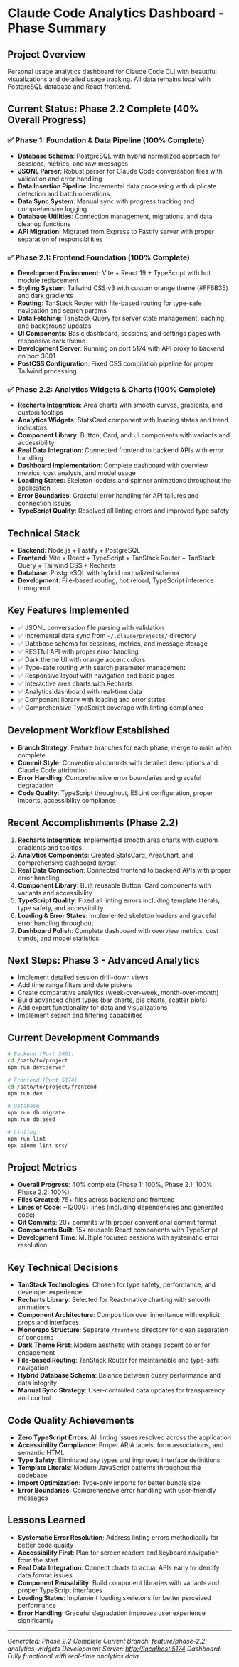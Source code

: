 # Claude Code Analytics Dashboard - Phase Summary

## Project Overview

Personal usage analytics dashboard for Claude Code CLI with beautiful visualizations and detailed usage tracking. All data remains local with PostgreSQL database and React frontend.

## Current Status: Phase 2.2 Complete (40% Overall Progress)

### ✅ Phase 1: Foundation & Data Pipeline (100% Complete)

- **Database Schema**: PostgreSQL with hybrid normalized approach for sessions, metrics, and raw messages
- **JSONL Parser**: Robust parser for Claude Code conversation files with validation and error handling
- **Data Insertion Pipeline**: Incremental data processing with duplicate detection and batch operations
- **Data Sync System**: Manual sync with progress tracking and comprehensive logging
- **Database Utilities**: Connection management, migrations, and data cleanup functions
- **API Migration**: Migrated from Express to Fastify server with proper separation of responsibilities

### ✅ Phase 2.1: Frontend Foundation (100% Complete)

- **Development Environment**: Vite + React 19 + TypeScript with hot module replacement
- **Styling System**: Tailwind CSS v3 with custom orange theme (#FF6B35) and dark gradients
- **Routing**: TanStack Router with file-based routing for type-safe navigation and search params
- **Data Fetching**: TanStack Query for server state management, caching, and background updates
- **UI Components**: Basic dashboard, sessions, and settings pages with responsive dark theme
- **Development Server**: Running on port 5174 with API proxy to backend on port 3001
- **PostCSS Configuration**: Fixed CSS compilation pipeline for proper Tailwind processing

### ✅ Phase 2.2: Analytics Widgets & Charts (100% Complete)

- **Recharts Integration**: Area charts with smooth curves, gradients, and custom tooltips
- **Analytics Widgets**: StatsCard component with loading states and trend indicators
- **Component Library**: Button, Card, and UI components with variants and accessibility
- **Real Data Integration**: Connected frontend to backend APIs with error handling
- **Dashboard Implementation**: Complete dashboard with overview metrics, cost analysis, and model usage
- **Loading States**: Skeleton loaders and spinner animations throughout the application
- **Error Boundaries**: Graceful error handling for API failures and connection issues
- **TypeScript Quality**: Resolved all linting errors and improved type safety

## Technical Stack

- **Backend**: Node.js + Fastify + PostgreSQL
- **Frontend**: Vite + React + TypeScript + TanStack Router + TanStack Query + Tailwind CSS + Recharts
- **Database**: PostgreSQL with hybrid normalized schema
- **Development**: File-based routing, hot reload, TypeScript inference throughout

## Key Features Implemented

- ✅ JSONL conversation file parsing with validation
- ✅ Incremental data sync from `~/.claude/projects/` directory
- ✅ Database schema for sessions, metrics, and message storage
- ✅ RESTful API with proper error handling
- ✅ Dark theme UI with orange accent colors
- ✅ Type-safe routing with search parameter management
- ✅ Responsive layout with navigation and basic pages
- ✅ Interactive area charts with Recharts
- ✅ Analytics dashboard with real-time data
- ✅ Component library with loading and error states
- ✅ Comprehensive TypeScript coverage with linting compliance

## Development Workflow Established

- **Branch Strategy**: Feature branches for each phase, merge to main when complete
- **Commit Style**: Conventional commits with detailed descriptions and Claude Code attribution
- **Error Handling**: Comprehensive error boundaries and graceful degradation
- **Code Quality**: TypeScript throughout, ESLint configuration, proper imports, accessibility compliance

## Recent Accomplishments (Phase 2.2)

1. **Recharts Integration**: Implemented smooth area charts with custom gradients and tooltips
2. **Analytics Components**: Created StatsCard, AreaChart, and comprehensive dashboard layout
3. **Real Data Connection**: Connected frontend to backend APIs with proper error handling
4. **Component Library**: Built reusable Button, Card components with variants and accessibility
5. **TypeScript Quality**: Fixed all linting errors including template literals, type safety, and accessibility
6. **Loading & Error States**: Implemented skeleton loaders and graceful error handling throughout
7. **Dashboard Polish**: Complete dashboard with overview metrics, cost trends, and model statistics

## Next Steps: Phase 3 - Advanced Analytics

- Implement detailed session drill-down views
- Add time range filters and date pickers
- Create comparative analytics (week-over-week, month-over-month)
- Build advanced chart types (bar charts, pie charts, scatter plots)
- Add export functionality for data and visualizations
- Implement search and filtering capabilities

## Current Development Commands

```bash
# Backend (Port 3001)
cd /path/to/project
npm run dev:server

# Frontend (Port 5174)  
cd /path/to/project/frontend
npm run dev

# Database
npm run db:migrate
npm run db:seed

# Linting
npm run lint
npx biome lint src/
```

## Project Metrics

- **Overall Progress**: 40% complete (Phase 1: 100%, Phase 2.1: 100%, Phase 2.2: 100%)
- **Files Created**: 75+ files across backend and frontend
- **Lines of Code**: ~12000+ lines (including dependencies and generated code)
- **Git Commits**: 20+ commits with proper conventional commit format
- **Components Built**: 15+ reusable React components with TypeScript
- **Development Time**: Multiple focused sessions with systematic error resolution

## Key Technical Decisions

- **TanStack Technologies**: Chosen for type safety, performance, and developer experience
- **Recharts Library**: Selected for React-native charting with smooth animations
- **Component Architecture**: Composition over inheritance with explicit props and interfaces
- **Monorepo Structure**: Separate `/frontend` directory for clean separation of concerns
- **Dark Theme First**: Modern aesthetic with orange accent color for engagement
- **File-based Routing**: TanStack Router for maintainable and type-safe navigation
- **Hybrid Database Schema**: Balance between query performance and data integrity
- **Manual Sync Strategy**: User-controlled data updates for transparency and control

## Code Quality Achievements

- **Zero TypeScript Errors**: All linting issues resolved across the application
- **Accessibility Compliance**: Proper ARIA labels, form associations, and semantic HTML
- **Type Safety**: Eliminated `any` types and improved interface definitions
- **Template Literals**: Modern JavaScript patterns throughout the codebase
- **Import Optimization**: Type-only imports for better bundle size
- **Error Boundaries**: Comprehensive error handling with user-friendly messages

## Lessons Learned

- **Systematic Error Resolution**: Address linting errors methodically for better code quality
- **Accessibility First**: Plan for screen readers and keyboard navigation from the start
- **Real Data Integration**: Connect charts to actual APIs early to identify data format issues
- **Component Reusability**: Build component libraries with variants and proper TypeScript interfaces
- **Loading States**: Implement loading skeletons for better perceived performance
- **Error Handling**: Graceful degradation improves user experience significantly

---

*Generated: Phase 2.2 Complete*
*Current Branch: feature/phase-2.2-analytics-widgets*
*Development Server: <http://localhost:5174>*
*Dashboard: Fully functional with real-time analytics data*